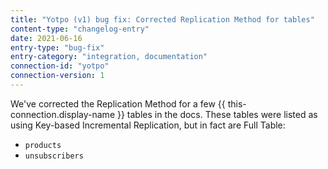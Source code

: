 ```yaml
---
title: "Yotpo (v1) bug fix: Corrected Replication Method for tables"
content-type: "changelog-entry"
date: 2021-06-16
entry-type: "bug-fix"
entry-category: "integration, documentation"
connection-id: "yotpo"
connection-version: 1
---
```


We've corrected the Replication Method for a few {{ this-connection.display-name }} tables in the docs. These tables were listed as using Key-based Incremental Replication, but in fact are Full Table:

- `products`
- `unsubscribers`